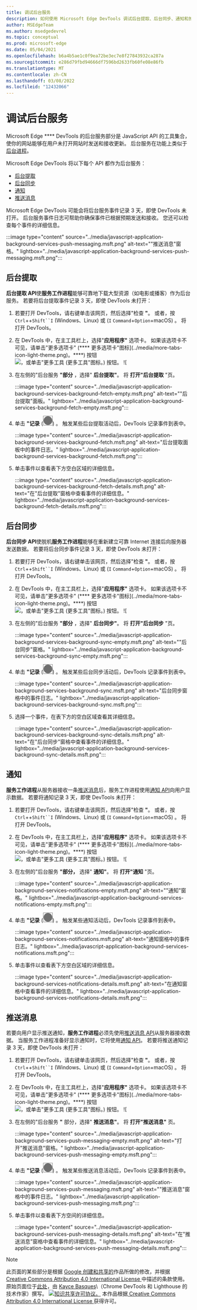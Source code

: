 ```yaml
---
title: 调试后台服务
description: 如何使用 Microsoft Edge DevTools 调试后台提取、后台同步、通知和推送通知。
author: MSEdgeTeam
ms.author: msedgedevrel
ms.topic: conceptual
ms.prod: microsoft-edge
ms.date: 05/04/2021
ms.openlocfilehash: b6a4b5ae1c0f9ea72be3ec7e8f27843932ca287a
ms.sourcegitcommit: e286d79fbd94666df7596bd2633fb60fe08e86fb
ms.translationtype: MT
ms.contentlocale: zh-CN
ms.lasthandoff: 03/08/2022
ms.locfileid: "12432066"
---
```

<!-- Copyright Kayce Basques

   Licensed under the Apache License, Version 2.0 (the "License");
   you may not use this file except in compliance with the License.
   You may obtain a copy of the License at

       https://www.apache.org/licenses/LICENSE-2.0

   Unless required by applicable law or agreed to in writing, software
   distributed under the License is distributed on an "AS IS" BASIS,
   WITHOUT WARRANTIES OR CONDITIONS OF ANY KIND, either express or implied.
   See the License for the specific language governing permissions and
   limitations under the License.  -->
# <a name="debug-background-services"></a>调试后台服务

Microsoft Edge **** DevTools 的后台服务部分是 JavaScript API 的工具集合，使你的网站能够在用户未打开网站时发送和接收更新。  后台服务在功能上类似于 [后台进程](https://en.wikipedia.org/wiki/Background_process)。

Microsoft Edge DevTools 将以下每个 API 都作为后台服务：

*  [后台提取](#background-fetch)
*  [后台同步](#background-sync)
*  [通知](#notifications)
*  [推送消息](#push-messages)

Microsoft Edge DevTools 可能会将后台服务事件记录 3 天，即使 DevTools 未打开。  后台服务事件日志可帮助你确保事件已根据预期发送和接收。  您还可以检查每个事件的详细信息。

:::image type="content" source="../media/javascript-application-background-services-push-messaging.msft.png" alt-text="&quot;推送消息&quot;窗格。" lightbox="../media/javascript-application-background-services-push-messaging.msft.png":::


<!-- ====================================================================== -->
## <a name="background-fetch"></a>后台提取

**后台提取 API**使**服务工作进程**能够可靠地下载大型资源（如电影或播客）作为后台服务。  若要将后台提取事件记录 3 天，即使 DevTools 未打开：

<!--Todo: add background fetch api section when available -->

1. 若要打开 DevTools，请右键单击该网页，然后选择"检查 **"**。  或者，按 `Ctrl`++`Shift``I` (Windows、Linux) 或 (`I` `Command`+`Option`+macOS) 。  将打开 DevTools。

1. 在 DevTools 中，在主工具栏上，选择"**应用程序"** 选项卡。 如果该选项卡不可见，请单击"更多选项卡" (**** 更多选项卡"图标](../media/more-tabs-icon-light-theme.png)。****) 按钮![，或单击"更多工具 (更多工具"图标。) 按钮。](../media/more-tools-icon-light-theme.png) ![

1. 在左侧的"后台服务 **"部分** ，选择" **后台提取"**。  将 **打开"后台提取** "页。

   :::image type="content" source="../media/javascript-application-background-services-background-fetch-empty.msft.png" alt-text="&quot;后台提取&quot;面板。" lightbox="../media/javascript-application-background-services-background-fetch-empty.msft.png":::

1. 单击 **"记录** (![记录"。](../media/record-icon.msft.png)) 。
   触发某些后台提取活动后，DevTools 记录事件到表中。

   :::image type="content" source="../media/javascript-application-background-services-background-fetch.msft.png" alt-text="后台提取面板中的事件日志。" lightbox="../media/javascript-application-background-services-background-fetch.msft.png":::

1. 单击事件以查看表下方空白区域的详细信息。

   :::image type="content" source="../media/javascript-application-background-services-background-fetch-details.msft.png" alt-text="在&quot;后台提取&quot;窗格中查看事件的详细信息。" lightbox="../media/javascript-application-background-services-background-fetch-details.msft.png":::


<!-- ====================================================================== -->
## <a name="background-sync"></a>后台同步

**后台同步 API**使脱机**服务工作进程**能够在重新建立可靠 Internet 连接后向服务器发送数据。  若要将后台同步事件记录 3 天，即使 DevTools 未打开：

<!--Todo: add background sync api section when available -->

1. 若要打开 DevTools，请右键单击该网页，然后选择"检查 **"**。  或者，按 `Ctrl`++`Shift``I` (Windows、Linux) 或 (`I` `Command`+`Option`+macOS) 。  将打开 DevTools。

1. 在 DevTools 中，在主工具栏上，选择"**应用程序"** 选项卡。 如果该选项卡不可见，请单击"更多选项卡" (**** 更多选项卡"图标](../media/more-tabs-icon-light-theme.png)。****) 按钮![，或单击"更多工具 (更多工具"图标。) 按钮。](../media/more-tools-icon-light-theme.png) ![

1. 在左侧的"后台服务 **"部分** ，选择" **后台同步"**。 将 **打开"后台同步** "页。

   :::image type="content" source="../media/javascript-application-background-services-background-sync-empty.msft.png" alt-text="&quot;后台同步&quot;窗格。" lightbox="../media/javascript-application-background-services-background-sync-empty.msft.png":::

1. 单击 **"记录** (![记录"。](../media/record-icon.msft.png)) 。  触发某些后台同步活动后，DevTools 记录事件到表中。

   :::image type="content" source="../media/javascript-application-background-services-background-sync.msft.png" alt-text="后台同步窗格中的事件日志。" lightbox="../media/javascript-application-background-services-background-sync.msft.png":::

1. 选择一个事件，在表下方的空白区域查看其详细信息。

   :::image type="content" source="../media/javascript-application-background-services-background-sync-details.msft.png" alt-text="在&quot;后台同步&quot;窗格中查看事件的详细信息。" lightbox="../media/javascript-application-background-services-background-sync-details.msft.png":::


<!-- ====================================================================== -->
## <a name="notifications"></a>通知

**服务工作进程**从服务器接收一条[推送消息](https://developer.mozilla.org/docs/Web/API/Push_API)后，服务工作进程使用[通知 API](https://developer.mozilla.org/docs/Web/API/Notifications_API)向用户显示数据。  若要将通知记录 3 天，即使 DevTools 未打开：

1. 若要打开 DevTools，请右键单击该网页，然后选择"检查 **"**。  或者，按 `Ctrl`++`Shift``I` (Windows、Linux) 或 (`I` `Command`+`Option`+macOS) 。  将打开 DevTools。

1. 在 DevTools 中，在主工具栏上，选择"**应用程序"** 选项卡。 如果该选项卡不可见，请单击"更多选项卡" (**** 更多选项卡"图标](../media/more-tabs-icon-light-theme.png)。****) 按钮![，或单击"更多工具 (更多工具"图标。) 按钮。](../media/more-tools-icon-light-theme.png) ![

1. 在左侧的"后台服务 **"部分，** 选择" **通知"**。  将 **打开"通知** "页。

   :::image type="content" source="../media/javascript-application-background-services-notifications-empty.msft.png" alt-text="&quot;通知&quot;窗格。" lightbox="../media/javascript-application-background-services-notifications-empty.msft.png":::

1. 单击 **"记录** (![记录"。](../media/record-icon.msft.png)) 。  触发某些通知活动后，DevTools 记录事件到表中。

   :::image type="content" source="../media/javascript-application-background-services-notifications.msft.png" alt-text="通知窗格中的事件日志。" lightbox="../media/javascript-application-background-services-notifications.msft.png":::

1. 单击事件以查看表下方空白区域的详细信息。

   :::image type="content" source="../media/javascript-application-background-services-notifications-details.msft.png" alt-text="在通知窗格中查看事件的详细信息。" lightbox="../media/javascript-application-background-services-notifications-details.msft.png":::


<!-- ====================================================================== -->
## <a name="push-messages"></a>推送消息

若要向用户显示推送通知，**服务工作进程**必须先使用[推送消息 API](https://developer.mozilla.org/docs/Web/API/Push_API)从服务器接收数据。  当服务工作进程准备好显示通知时，它将使用[通知 API](https://developer.mozilla.org/docs/Web/API/Notifications_API)。  若要将推送通知记录 3 天，即使 DevTools 未打开：

1. 若要打开 DevTools，请右键单击该网页，然后选择"检查 **"**。  或者，按 `Ctrl`++`Shift``I` (Windows、Linux) 或 (`I` `Command`+`Option`+macOS) 。  将打开 DevTools。

1. 在 DevTools 中，在主工具栏上，选择"**应用程序"** 选项卡。 如果该选项卡不可见，请单击"更多选项卡" (**** 更多选项卡"图标](../media/more-tabs-icon-light-theme.png)。****) 按钮![，或单击"更多工具 (更多工具"图标。) 按钮。](../media/more-tools-icon-light-theme.png) ![

1. 在左侧的"后台服务 **"** 部分，选择" **推送消息"**。  将 **打开"推送消息"** 页。

   :::image type="content" source="../media/javascript-application-background-services-push-messaging-empty.msft.png" alt-text="打开&quot;推送消息&quot;窗格。" lightbox="../media/javascript-application-background-services-push-messaging-empty.msft.png":::

1. 单击 **"记录** (![记录"。](../media/record-icon.msft.png)) 。  触发某些推送消息活动后，DevTools 记录事件到表中。

   :::image type="content" source="../media/javascript-application-background-services-push-messaging.msft.png" alt-text="&quot;推送消息&quot;窗格中的事件日志。" lightbox="../media/javascript-application-background-services-push-messaging.msft.png":::

1. 单击事件以查看表下方空间的详细信息。

   :::image type="content" source="../media/javascript-application-background-services-push-messaging-details.msft.png" alt-text="在&quot;推送消息&quot;窗格中查看事件的详细信息。" lightbox="../media/javascript-application-background-services-push-messaging-details.msft.png":::


<!-- ====================================================================== -->
> [!NOTE]
> 此页面的某些部分是根据 [Google 创建和共享的](https://developers.google.com/terms/site-policies)作品所做的修改，并根据[ Creative Commons Attribution 4.0 International License ](https://creativecommons.org/licenses/by/4.0)中描述的条款使用。
> 原始页面位于[此处](https://developers.google.com/web/tools/chrome-devtools/javascript/background-services)，由 [Kayce Basques](https://developers.google.com/web/resources/contributors#kayce-basques)\（Chrome DevTools 和 Lighthouse 的技术作家）撰写。
[![知识共享许可协议。](https://i.creativecommons.org/l/by/4.0/88x31.png)](https://creativecommons.org/licenses/by/4.0)
本作品根据[ Creative Commons Attribution 4.0 International License ](https://creativecommons.org/licenses/by/4.0)获得许可。
